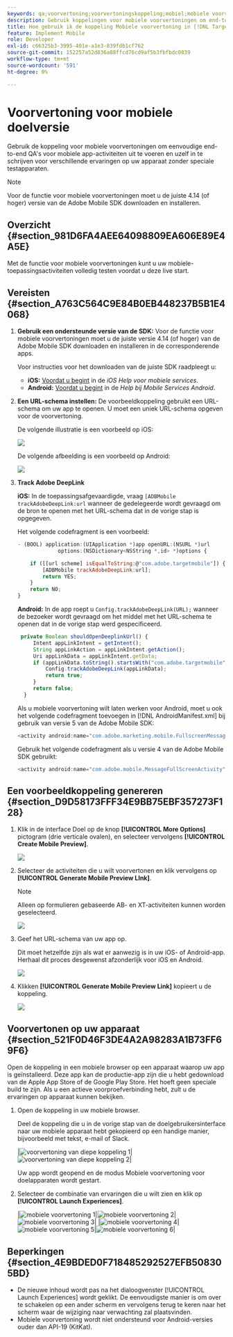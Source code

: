 ```yaml
---
keywords: qa;voorvertoning;voorvertoningskoppeling;mobiel;mobiele voorvertoning
description: Gebruik koppelingen voor mobiele voorvertoningen om end-to-end kwaliteitscontroles uit te voeren voor mobiele toepassingsactiviteiten. U kunt zich inschrijven voor verschillende ervaringen zonder speciale testapparaten.
title: Hoe gebruik ik de koppeling Mobiele voorvertoning in [!DNL Target] Mobiel?
feature: Implement Mobile
role: Developer
exl-id: c66325b3-3995-401e-a1e3-839fdb1cf762
source-git-commit: 152257a52d836a88ffcd76cd9af5b3fbfbdc0839
workflow-type: tm+mt
source-wordcount: '591'
ht-degree: 0%

---
```


# Voorvertoning voor mobiele doelversie

Gebruik de koppeling voor mobiele voorvertoningen om eenvoudige end-to-end QA&#39;s voor mobiele app-activiteiten uit te voeren en uzelf in te schrijven voor verschillende ervaringen op uw apparaat zonder speciale testapparaten.

>[!NOTE]
>
>Voor de functie voor mobiele voorvertoningen moet u de juiste 4.14 (of hoger) versie van de Adobe Mobile SDK downloaden en installeren.

## Overzicht {#section_981D6FA4AEE64098809EA606E89E4A5E}

Met de functie voor mobiele voorvertoningen kunt u uw mobiele-toepassingsactiviteiten volledig testen voordat u deze live start.

## Vereisten {#section_A763C564C9E84B0EB448237B5B1E4068}

1. **Gebruik een ondersteunde versie van de SDK:** Voor de functie voor mobiele voorvertoningen moet u de juiste versie 4.14 (of hoger) van de Adobe Mobile SDK downloaden en installeren in de corresponderende apps.

   Voor instructies voor het downloaden van de juiste SDK raadpleegt u:

   * **iOS:** [Voordat u begint](https://experienceleague.adobe.com/docs/mobile-services/ios/getting-started-ios/requirements.html) in de *iOS Help voor mobiele services*.
   * **Android:** [Voordat u begint](https://experienceleague.adobe.com/docs/mobile-services/android/getting-started-android/requirements.html) in de *Help bij Mobile Services Android*.

1. **Een URL-schema instellen:** De voorbeeldkoppeling gebruikt een URL-schema om uw app te openen. U moet een uniek URL-schema opgeven voor de voorvertoning.

   De volgende illustratie is een voorbeeld op iOS:

   ![](assets/mobile-preview-url-scheme-ios.png)

   De volgende afbeelding is een voorbeeld op Android:

   ![](assets/Android_Deeplink.png)

1. **Track Adobe DeepLink**

   **iOS:** In de toepassingsafgevaardigde, vraag `[ADBMobile trackAdobeDeepLink:url` wanneer de gedelegeerde wordt gevraagd om de bron te openen met het URL-schema dat in de vorige stap is opgegeven.

   Het volgende codefragment is een voorbeeld:

   ```javascript
   - (BOOL) application:(UIApplication *)app openURL:(NSURL *)url 
                options:(NSDictionary<NSString *,id> *)options { 
   
       if ([[url scheme] isEqualToString:@"com.adobe.targetmobile"]) { 
           [ADBMobile trackAdobeDeepLink:url]; 
           return YES; 
       } 
       return NO; 
   } 
   ```

   **Android:** In de app roept u `Config.trackAdobeDeepLink(URL);` wanneer de bezoeker wordt gevraagd om het middel met het URL-schema te openen dat in de vorige stap werd gespecificeerd.

   ```javascript
    private Boolean shouldOpenDeeplinkUrl() { 
        Intent appLinkIntent = getIntent(); 
        String appLinkAction = appLinkIntent.getAction(); 
        Uri appLinkData = appLinkIntent.getData; 
        if (appLinkData.toString().startsWith("com.adobe.targetmobile")) { 
            Config.trackAdobeDeepLink(appLinkData); 
            return true; 
        } 
        return false; 
     }
   ```

   Als u mobiele voorvertoning wilt laten werken voor Android, moet u ook het volgende codefragment toevoegen in [!DNL AndroidManifest.xml] bij gebruik van versie 5 van de Adobe Mobile SDK:

   ```javascript
   <activity android:name="com.adobe.marketing.mobile.FullscreenMessageActivity" />
   ```

   Gebruik het volgende codefragment als u versie 4 van de Adobe Mobile SDK gebruikt:

   ```javascript
   <activity android:name="com.adobe.mobile.MessageFullScreenActivity" />
   ```

## Een voorbeeldkoppeling genereren {#section_D9D58173FFF34E9BB75EBF357273F128}

1. Klik in de interface Doel op de knop **[!UICONTROL More Options]** pictogram (drie verticale ovalen), en selecteer vervolgens **[!UICONTROL Create Mobile Preview]**.

   ![](assets/mobile-preview-create.png)

1. Selecteer de activiteiten die u wilt voorvertonen en klik vervolgens op **[!UICONTROL Generate Mobile Preview LInk]**.

   >[!NOTE]
   >
   >Alleen op formulieren gebaseerde AB- en XT-activiteiten kunnen worden geselecteerd.

   ![](assets/mobile-preview-select-activities.png)

1. Geef het URL-schema van uw app op.

   Dit moet hetzelfde zijn als wat er aanwezig is in uw iOS- of Android-app. Herhaal dit proces desgewenst afzonderlijk voor iOS en Android.

   ![](assets/mobile-preview-enter-url-scheme.png)

1. Klikken **[!UICONTROL Generate Mobile Preview Link]** kopieert u de koppeling.

   ![](assets/mobile-preview-generate-and-copy.png)

## Voorvertonen op uw apparaat {#section_521F0D46F3DE4A2A98283A1B73FF69F6}

Open de koppeling in een mobiele browser op een apparaat waarop uw app is geïnstalleerd. Deze app kan de productie-app zijn die u hebt gedownload van de Apple App Store of de Google Play Store. Het hoeft geen speciale build te zijn. Als u een actieve voorproefverbinding hebt, zult u de ervaringen op apparaat kunnen bekijken.

1. Open de koppeling in uw mobiele browser.

   Deel de koppeling die u in de vorige stap van de doelgebruikersinterface naar uw mobiele apparaat hebt gekopieerd op een handige manier, bijvoorbeeld met tekst, e-mail of Slack.

   |![voorvertoning van diepe koppeling 1](/help/main/c-target-mobile-app/assets/mobile-preview-open-deeplink.png)|![voorvertoning van diepe koppeling 2](/help/main/c-target-mobile-app/assets/mobile-preview-open-app.png)|

   Uw app wordt geopend en de modus Mobiele voorvertoning voor doelapparaten wordt gestart.

1. Selecteer de combinatie van ervaringen die u wilt zien en klik op **[!UICONTROL Launch Experiences]**.

   |![mobiele voorvertoning 1](/help/main/c-target-mobile-app/assets/mobile-preview-experience-selection-1.png)|![mobiele voorvertoning 2](/help/main/c-target-mobile-app/assets/mobile-preview-experience-result-1-france.png)|![mobiele voorvertoning 3](/help/main/c-target-mobile-app/assets/mobile-preview-experience-result-1-shipfree.png)| |![mobiele voorvertoning 4](/help/main/c-target-mobile-app/assets/mobile-preview-experience-selection-2.png)|![mobiele voorvertoning 5](/help/main/c-target-mobile-app/assets/mobile-preview-experience-result-2-aus.png)|![mobiele voorvertoning 6](/help/main/c-target-mobile-app/assets/mobile-preview-experience-result-2-10off.png)|

## Beperkingen {#section_4E9BDED0F718485292527EFB508305BD}

* De nieuwe inhoud wordt pas na het dialoogvenster [!UICONTROL Launch Experiences] wordt geklikt. De eenvoudigste manier is om over te schakelen op een ander scherm en vervolgens terug te keren naar het scherm waar de wijziging naar verwachting zal plaatsvinden.
* Mobiele voorvertoning wordt niet ondersteund voor Android-versies ouder dan API-19 (KitKat).
